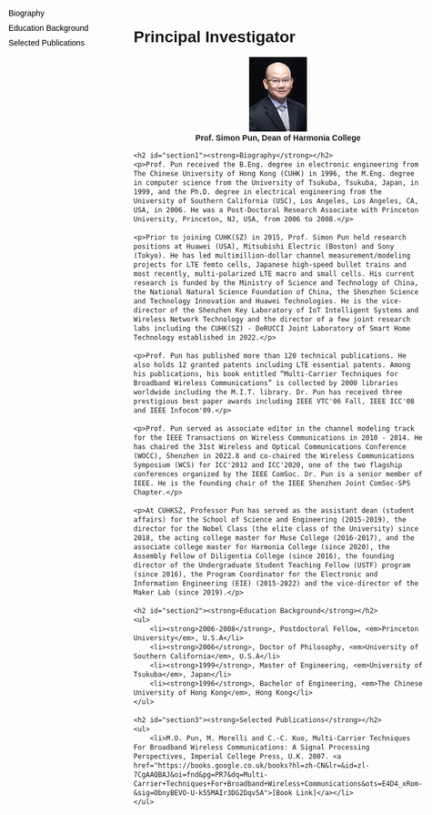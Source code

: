 ```yaml
---
hide:
  - toc
  - navigation
---
```


<!DOCTYPE html>
<html lang="en">
<head>
    <meta charset="UTF-8">
    <meta name="viewport" content="width=device-width, initial-scale=1.0">
    <!-- <title>Markdown with Sidebar</title> -->
    <style>
        body {
            font-family: Arial, sans-serif;
            margin: 0;
            padding: 0;
            display: flex;
        }
        #sidebar {
            width: 200px;
            padding: 15px;
            background: none;
            position: fixed;  /* 侧边栏固定 */
            height: 100%;  /* 高度为100% */
            overflow-y: auto;  /* 如果内容过长，允许滚动 */
        }
        #content {
            margin-left: 220px;  /* 确保内容部分不与侧边栏重叠 */
            padding: 15px;
            flex-grow: 1;  /* 确保内容部分占据剩余空间 */
        }
        #sidebar a {
            display: block;
            color: #000;
            padding: 5px 0;  /* 调整上下间距 */
            text-decoration: none;
        }
        #sidebar a:hover {
            background: none;  /* 鼠标悬停时不变色 */
        }
        h2 {
            margin-top: 50px;
        }
    </style>
</head>
<body>

<div id="sidebar">
    <a href="#section1">Biography</a>
    <a href="#section2">Education Background</a>
    <a href="#section3">Selected Publications</a>
</div>

<div id="content">
    <h1><strong>Principal Investigator</strong></h1>
    <div align="center">
        <img src="../assets/images/members/director.png" style="width: 20%">
        <br>
        <div style="font-weight: bold;">Prof. Simon Pun, Dean of Harmonia College</div>
    </div>

    <h2 id="section1"><strong>Biography</strong></h2>
    <p>Prof. Pun received the B.Eng. degree in electronic engineering from The Chinese University of Hong Kong (CUHK) in 1996, the M.Eng. degree in computer science from the University of Tsukuba, Tsukuba, Japan, in 1999, and the Ph.D. degree in electrical engineering from the University of Southern California (USC), Los Angeles, Los Angeles, CA, USA, in 2006. He was a Post-Doctoral Research Associate with Princeton University, Princeton, NJ, USA, from 2006 to 2008.</p>

    <p>Prior to joining CUHK(SZ) in 2015, Prof. Simon Pun held research positions at Huawei (USA), Mitsubishi Electric (Boston) and Sony (Tokyo). He has led multimillion-dollar channel measurement/modeling projects for LTE femto cells, Japanese high-speed bullet trains and most recently, multi-polarized LTE macro and small cells. His current research is funded by the Ministry of Science and Technology of China, the National Natural Science Foundation of China, the Shenzhen Science and Technology Innovation and Huawei Technologies. He is the vice-director of the Shenzhen Key Laboratory of IoT Intelligent Systems and Wireless Network Technology and the director of a few joint research labs including the CUHK(SZ) - DeRUCCI Joint Laboratory of Smart Home Technology established in 2022.</p>

    <p>Prof. Pun has published more than 120 technical publications. He also holds 12 granted patents including LTE essential patents. Among his publications, his book entitled “Multi-Carrier Techniques for Broadband Wireless Communications” is collected by 2000 libraries worldwide including the M.I.T. library. Dr. Pun has received three prestigious best paper awards including IEEE VTC'06 Fall, IEEE ICC'08 and IEEE Infocom'09.</p>

    <p>Prof. Pun served as associate editor in the channel modeling track for the IEEE Transactions on Wireless Communications in 2010 - 2014. He has chaired the 31st Wireless and Optical Communications Conference (WOCC), Shenzhen in 2022.8 and co-chaired the Wireless Communications Symposium (WCS) for ICC'2012 and ICC'2020, one of the two flagship conferences organized by the IEEE ComSoc. Dr. Pun is a senior member of IEEE. He is the founding chair of the IEEE Shenzhen Joint ComSoc-SPS Chapter.</p>

    <p>At CUHKSZ, Professor Pun has served as the assistant dean (student affairs) for the School of Science and Engineering (2015-2019), the director for the Nobel Class (the elite class of the University) since 2018, the acting college master for Muse College (2016-2017), and the associate college master for Harmonia College (since 2020), the Assembly Fellow of Diligentia College (since 2016), the founding director of the Undergraduate Student Teaching Fellow (USTF) program (since 2016), the Program Coordinator for the Electronic and Information Engineering (EIE) (2015-2022) and the vice-director of the Maker Lab (since 2019).</p>

    <h2 id="section2"><strong>Education Background</strong></h2>
    <ul>
        <li><strong>2006-2008</strong>, Postdoctoral Fellow, <em>Princeton University</em>, U.S.A</li>
        <li><strong>2006</strong>, Doctor of Philosophy, <em>University of Southern California</em>, U.S.A</li>
        <li><strong>1999</strong>, Master of Engineering, <em>University of Tsukuba</em>, Japan</li>
        <li><strong>1996</strong>, Bachelor of Engineering, <em>The Chinese University of Hong Kong</em>, Hong Kong</li>
    </ul>

    <h2 id="section3"><strong>Selected Publications</strong></h2>
    <ul>
        <li>M.O. Pun, M. Morelli and C.-C. Kuo, Multi-Carrier Techniques For Broadband Wireless Communications: A Signal Processing Perspectives, Imperial College Press, U.K. 2007. <a href="https://books.google.co.uk/books?hl=zh-CN&lr=&id=zl-7CgAAQBAJ&oi=fnd&pg=PR7&dq=Multi-Carrier+Techniques+For+Broadband+Wireless+Communications&ots=E4D4_xRom-&sig=ObnyBEVO-U-k55MAIr3DG2Dqv5A">[Book Link]</a></li>
    </ul>
</div>

</body>
</html>



<!-- # **Principal Investigator**

<div align=center>
<img src='../assets/images/members/director.png' style="width: 20%">
<br>
<div style="font-weight: bold;">Prof. Simon Pun, Dean of Harmonia College</div>
</div>

## **Biography**

Prof. Pun received the B.Eng. degree in electronic engineering from The Chinese University of Hong Kong (CUHK) in 1996, the M.Eng. degree in computer science from the University of Tsukuba, Tsukuba, Japan, in 1999, and the Ph.D. degree in electrical engineering from the University of Southern California (USC), Los Angeles, Los Angeles, CA, USA, in 2006. He was a Post-Doctoral Research Associate with Princeton University, Princeton, NJ, USA, from 2006 to 2008.

Prior to joining CUHK(SZ) in 2015, Prof. Simon Pun held research positions at Huawei (USA), Mitsubishi Electric (Boston) and Sony (Tokyo). He has led multimillion-dollar channel measurement/modeling projects for LTE femto cells, Japanese high-speed bullet trains and most recently, multi-polarized LTE macro and small cells. His current research is funded by the Ministry of Science and Technology of China, the National Natural Science Foundation of China, the Shenzhen Science and Technology Innovation and Huawei Technologies. He is the vice-director of the Shenzhen Key Laboratory of IoT Intelligent Systems and Wireless Network Technology and the director of a few joint research labs including the CUHK(SZ) - DeRUCCI Joint Laboratory of Smart Home Technology established in 2022.

Prof. Pun has published more than 120 technical publications. He also holds 12 granted patents including LTE essential patents. Among his publications, his book entitled “Multi-Carrier Techniques for Broadband Wireless Communications” is collected by 2000 libraries worldwide including the M.I.T. library. Dr. Pun has received three prestigious best paper awards including IEEE VTC'06 Fall, IEEE ICC'08 and IEEE Infocom'09.

Prof. Pun served as associate editor in the channel modeling track for the IEEE Transactions on Wireless Communications in 2010 - 2014. He has chaired the 31st Wireless and Optical Communications Conference (WOCC), Shenzhen in 2022.8 and co-chaired the Wireless Communicaitons Symposium (WCS) for ICC'2012 and ICC'2020, one of the two flagship conferences organized by the IEEE ComSoc. Dr. Pun is a senior member of IEEE. He is the founding chair of the IEEE Shenzhen Joint ComSoc-SPS Chapter.

At CUHKSZ, Professor Pun has served as the assistant dean (student affairs) for the School of Science and Engineering (2015-2019), the director for the Nobel Class (the elite class of the University) since 2018, the acting college master for Muse College (2016-2017), and the associate college master for Harmonia College (since 2020), the Assembly Fellow of Diligentia College (since 2016), the founding director of the Undergraduate Student Teaching Fellow (USTF) program (since 2016), the Program Coordinator for the Electronic and Information Engineering (EIE) (2015-2022) and the vice-director of the Maker Lab ( since 2019). 

## **Education Background**
- **2006-2008**, Postdoctoral Fellow, *Princeton University*, U.S.A
- **2006**, Doctor of Philosophy, *University of Southern California*, U.S.A
- **1999**, Master of Engineering, *University of Tsukuba*, Japan
- **1996**, Bachelor of Engineering, *The Chinese University of Hong Kong*, Hong Kong

## **Seclected Publications**
- M.O. Pun, M. Morelli and C.-C. Kuo, Multi-Carrier Techniques For Broadband Wireless Communications: A Signal Processing Perspectives, Imperial College Press, U.K. 2007. [[Book Link]](https://books.google.co.uk/books?hl=zh-CN&lr=&id=zl-7CgAAQBAJ&oi=fnd&pg=PR7&dq=Multi-Carrier+Techniques+For+Broadband+Wireless+Communications&ots=E4D4_xRom-&sig=ObnyBEVO-U-k55MAIr3DG2Dqv5A) -->
